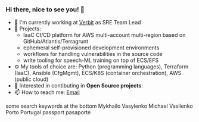 ### Hi there, nice to see you! 👋

- 🏢 I'm currently working at [Verbit](https://verbit.ai) as SRE Team Lead
- 🌱 Projects: 
    - IaaC CI/CD platform for AWS multi-account multi-region based on GitHub/Atlantis/Terragrunt
    - ephemeral self-provisioned development environments
    - workflows for handling vulnerabilities in the source code
    - write tooling for speech-ML training on top of ECS/EFS
- ⚙️ My tools of choice are: Python (programming languages), Terraform (IaaC), Ansible (CfgMgmt), ECS/K8S (container orchestration), AWS (public cloud)
- 👯 Interested in contibuting in **Open Source projects**:
- 📫 How to reach me: [Email](mailto:mvasilenko@gmail)

some search keywords at the bottom
Mykhailo Vasylenko Michael Vasilenko Porto Portugal passport pasaporte 

<!--
**mvasilenko/mvasilenko** is a ✨ _special_ ✨ repository because its `README.md` (this file) appears on your GitHub profile.

Here are some ideas to get you started:

- 🔭 I’m currently working on ...
- 🌱 I’m currently learning ...
- 👯 I’m looking to collaborate on ...
- 🤔 I’m looking for help with ...
- 💬 Ask me about ...
- 📫 How to reach me: ...
- 😄 Pronouns: ...
- ⚡ Fun fact: ...
-->
